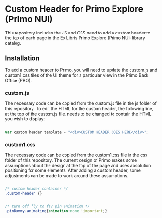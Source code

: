 # Custom Header for Primo Explore (Primo NUI)

This repository includes the JS and CSS need to add a custom header to the top of each page in the Ex Libris Primo Explore (Primo NUI) library catalog.

## Installation

To add a custom header to Primo, you will need to update the custom.js and custom1.css files of the UI theme for a particular view in the Primo Back Office (PBO).

### custom.js

The necessary code can be copied from the custom.js file in the js folder of this repository. To edit the HTML for the custom header, the following line, at the top of the custom.js file, needs to be changed to contain the HTML you wish to display:

```js

var custom_header_template = "<div>CUSTOM HEADER GOES HERE</div>";

```

### custom1.css

The necessary code can be copied from the custom1.css file in the css folder of this repository. The current design of Primo makes some assumptions about the design at the top of the page and uses absolution positioning for some elements. After adding a custom header, some adjustments can be made to work around these assumptions.

```css

/* custom header container */
.custom-header {}


/* turn off fly to fav pin animation */
.pinDummy.animating{animation:none !important;}

```

